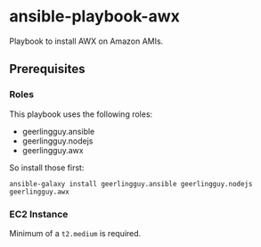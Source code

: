 # ansible-playbook-awx

Playbook to install AWX on Amazon AMIs.

## Prerequisites

### Roles
This playbook uses the following roles:

* geerlingguy.ansible
* geerlingguy.nodejs
* geerlingguy.awx

So install those first:

`ansible-galaxy install geerlingguy.ansible geerlingguy.nodejs geerlingguy.awx`


### EC2 Instance
Minimum of a `t2.medium` is required.
